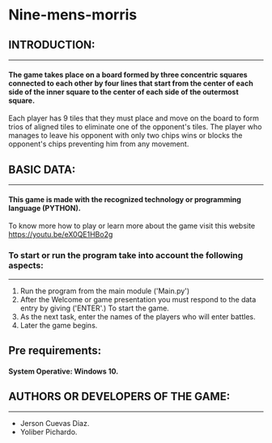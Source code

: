 
# Nine-mens-morris
## INTRODUCTION:
***

#### The game takes place on a board formed by three concentric squares connected to each other by four lines that start from the center of each side of the inner square to the center of each side of the outermost square.
Each player has 9 tiles that they must place and move on the board to form trios of aligned tiles to eliminate one of the opponent's tiles. The player who manages to leave his opponent with only two chips wins or blocks the opponent's chips preventing him from any movement.
## BASIC DATA:
***

#### This game is made with the recognized technology or programming language (PYTHON).
To know more how to play or learn more about the game visit this website https://youtu.be/eX0QE1HBo2g
### To start or run the program take into account the following aspects:
***

1. Run the program from the main module ('Main.py')
2. After the Welcome or game presentation you must respond to the data entry by giving ('ENTER'.) To start the game.
3. As the next task, enter the names of the players who will enter battles.
4. Later the game begins.
## Pre requirements:
#### System Operative: Windows 10.
## AUTHORS OR DEVELOPERS OF THE GAME:
***

 * Jerson Cuevas Diaz.
 * Yoliber Pichardo.


